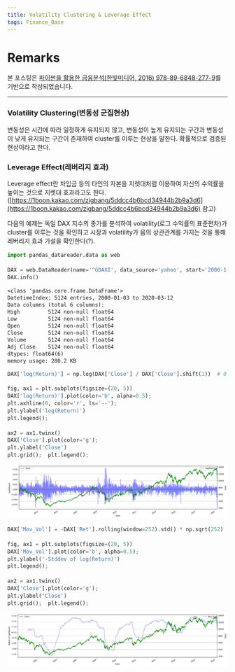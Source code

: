 ```yaml
---
title: Volatility Clustering & Leverage Effect
tags: Finance_Base
---
```


# Remarks
본 포스팅은 [파이썬을 활용한 금융분석(한빛미디어, 2016) 978-89-6848-277-9](https://books.google.co.kr/books/about/%ED%8C%8C%EC%9D%B4%EC%8D%AC%EC%9D%84_%ED%99%9C%EC%9A%A9%ED%95%9C_%EA%B8%88%EC%9C%B5_%EB%B6%84%EC%84%9D.html?id=crpUDwAAQBAJ&printsec=frontcover&source=kp_read_button&redir_esc=y#v=onepage&q&f=false)를 기반으로 작성되었습니다.

<!--more-->

---

### Volatility Clustering(변동성 군집현상)
변동성은 시간에 따라 일정하게 유지되지 않고, 변동성이 높게 유지되는 구간과 변동성이 낮게 유지되는 구간이 존재하여 cluster를 이루는 현상을 말한다. 확률적으로 검증된 현상이라고 한다.

### Leverage Effect(레버리지 효과)
Leverage effect란 차입금 등의 타인의 자본을 지렛대처럼 이용하여 자신의 수익률을 높이는 것으로 지렛대 효과라고도 한다. ([https://1boon.kakao.com/zigbang/5ddcc4b6bcd34944b2b9a3d6](https://1boon.kakao.com/zigbang/5ddcc4b6bcd34944b2b9a3d6) 참고)


다음의 예제는 독일 DAX 지수의 종가를 분석하여 volatility(로그 수익률의 표준편차)가 cluster를 이루는 것을 확인하고 시장과 volatility가 음의 상관관계를 가지는 것을 통해 레버리지 효과 가설을 확인한다(?).


```python
import pandas_datareader.data as web

DAX = web.DataReader(name='^GDAXI', data_source='yahoo', start='2000-1-1')
DAX.info()
```

    <class 'pandas.core.frame.DataFrame'>
    DatetimeIndex: 5124 entries, 2000-01-03 to 2020-03-12
    Data columns (total 6 columns):
    High         5124 non-null float64
    Low          5124 non-null float64
    Open         5124 non-null float64
    Close        5124 non-null float64
    Volume       5124 non-null float64
    Adj Close    5124 non-null float64
    dtypes: float64(6)
    memory usage: 280.2 KB



```python
DAX['log(Return)'] = np.log(DAX['Close'] / DAX['Close'].shift(1))  # 0 이상이면 상승, 이하면 하락

fig, ax1 = plt.subplots(figsize=(20, 5))
DAX['log(Return)'].plot(color='b', alpha=0.5);
plt.axhline(0, color='r', ls='--');
plt.ylabel('log(Return)')
plt.legend();

ax2 = ax1.twinx()
DAX['Close'].plot(color='g');
plt.ylabel('Close')
plt.grid();  plt.legend();
```


![png](/deprecated/images/Prog_Finance/2020-03-12-volatility/output_4_0.png)



```python
DAX['Mov_Vol'] = -DAX['Ret'].rolling(window=252).std() * np.sqrt(252)

fig, ax1 = plt.subplots(figsize=(20, 5))
DAX['Mov_Vol'].plot(color='b', alpha=0.5);
plt.ylabel('-Stddev of log(Return)')
plt.legend();

ax2 = ax1.twinx()
DAX['Close'].plot(color='g');
plt.ylabel('Close')
plt.grid();  plt.legend();
```


![png](/deprecated/images/Prog_Finance/2020-03-12-volatility/output_5_0.png)
